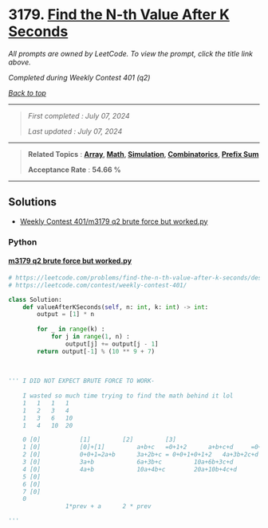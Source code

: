 # 3179. [Find the N-th Value After K Seconds](<https://leetcode.com/problems/find-the-n-th-value-after-k-seconds>)

*All prompts are owned by LeetCode. To view the prompt, click the title link above.*

*Completed during Weekly Contest 401 (q2)*

*[Back to top](<../README.md>)*

------

> *First completed : July 07, 2024*
>
> *Last updated : July 07, 2024*

------

> **Related Topics** : **[Array](<by_topic/Array.md>), [Math](<by_topic/Math.md>), [Simulation](<by_topic/Simulation.md>), [Combinatorics](<by_topic/Combinatorics.md>), [Prefix Sum](<by_topic/Prefix Sum.md>)**
>
> **Acceptance Rate** : **54.66 %**

------

## Solutions

- [Weekly Contest 401/m3179 q2 brute force but worked.py](<../my-submissions/Weekly Contest 401/m3179 q2 brute force but worked.py>)
### Python
#### [m3179 q2 brute force but worked.py](<../my-submissions/Weekly Contest 401/m3179 q2 brute force but worked.py>)
```Python
# https://leetcode.com/problems/find-the-n-th-value-after-k-seconds/description/
# https://leetcode.com/contest/weekly-contest-401/

class Solution:
    def valueAfterKSeconds(self, n: int, k: int) -> int:
        output = [1] * n
        
        for _ in range(k) :
            for j in range(1, n) :
                output[j] += output[j - 1]
        return output[-1] % (10 ** 9 + 7)
        
        
        
''' I DID NOT EXPECT BRUTE FORCE TO WORK-
    
    I wasted so much time trying to find the math behind it lol
    1	1	1	1
    1	2	3	4
    1	3	6	10
    1	4	10	20

    0 [0]			[1]			[2]			[3]
    1 [0]			[0]+[1]			a+b+c   =0+1+2		a+b+c+d		=0+1+2+3
    2 [0]			0+0+1=2a+b		3a+2b+c = 0+0+1+0+1+2	4a+3b+2c+d	=0+0+1+0+1+2+0+1+2+3	
    3 [0]			3a+b			6a+3b+c			10a+6b+3c+d
    4 [0]			4a+b			10a+4b+c		20a+10b+4c+d
    5 [0]									
    6 [0]						
    7 [0]			
    0			
                1*prev + a		2 * prev 

'''
```

